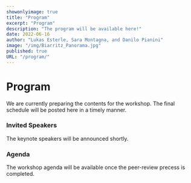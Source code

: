 ```yaml
---
showonlyimage: true
title: "Program"
excerpt: "Program"
description: "The program will be available here!"
date: 2022-06-16
author: "Lukas Esterle, Sara Montagna, and Danilo Pianini"
image: "/img/Biarritz_Panorama.jpg"
published: true
URL: "/program/"
---
```

# Program

We are currently preparing the contents for the workshop. The final schedule will be posted here in a timely manner. 

### Invited Speakers

The keynote speakers will be announced shortly.

### Agenda

The workshop agenda will be available once the peer-review precess is completed.


